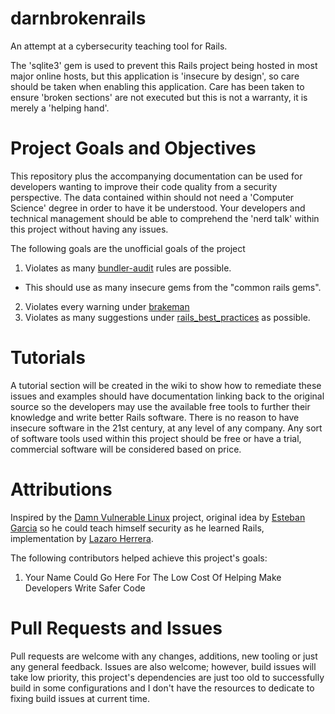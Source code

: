 # darnbrokenrails
An attempt at a cybersecurity teaching tool for Rails.

The 'sqlite3' gem is used to prevent this Rails project being hosted in most major online hosts, but this application is 'insecure by design', so care should be taken when enabling this application. Care has been taken to ensure 'broken sections' are not executed but this is not a warranty, it is merely a 'helping hand'.

# Project Goals and Objectives
This repository plus the accompanying documentation can be used for developers wanting to improve their code quality from a security perspective. The data contained within should not need a 'Computer Science' degree in order to have it be understood. Your developers and technical management should be able to comprehend the 'nerd talk' within this project without having any issues.

The following goals are the unofficial goals of the project
1. Violates as many [bundler-audit](https://github.com/rubysec/bundler-audit) rules are possible.
  * This should use as many insecure gems from the "common rails gems".
2. Violates every warning under [brakeman](https://github.com/presidentbeef/brakeman)
3. Violates as many suggestions under [rails_best_practices](https://rails-bestpractices.com/) as possible.

# Tutorials
A tutorial section will be created in the wiki to show how to remediate these issues and examples should have documentation linking back to the original source so the developers may use the available free tools to further their knowledge and write better Rails software. There is no reason to have insecure software in the 21st century, at any level of any company. Any sort of software tools used within this project should be free or have a trial, commercial software will be considered based on price.

# Attributions
Inspired by the [Damn Vulnerable Linux](https://distrowatch.com/table.php?distribution=dvl) project, original idea by [Esteban Garcia](https://www.linkedin.com/in/esteban-garcia-306468101/) so he could teach himself security as he learned Rails, implementation by [Lazaro Herrera](https://www.linkedin.com/in/lazaroherrera/). 

The following contributors helped achieve this project's goals:
1) Your Name Could Go Here For The Low Cost Of Helping Make Developers Write Safer Code

# Pull Requests and Issues
Pull requests are welcome with any changes, additions, new tooling or just any general feedback. Issues are also welcome; however, build issues will take low priority, this project's dependencies are just too old to successfully build in some configurations and I don't have the resources to dedicate to fixing build issues at current time.
